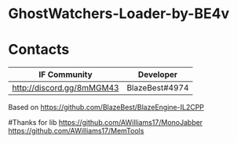 # GhostWatchers-Loader-by-BE4v

# Contacts
| IF Community | Developer |
|----------------|:-----------:|
| http://discord.gg/8mMGM43 | BlazeBest#4974 |

Based on https://github.com/BlazeBest/BlazeEngine-IL2CPP

#Thanks for lib
https://github.com/AWilliams17/MonoJabber
https://github.com/AWilliams17/MemTools